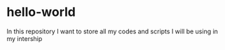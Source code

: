 # hello-world
In this repository I want to store all my codes and scripts I will be using in my intership 

